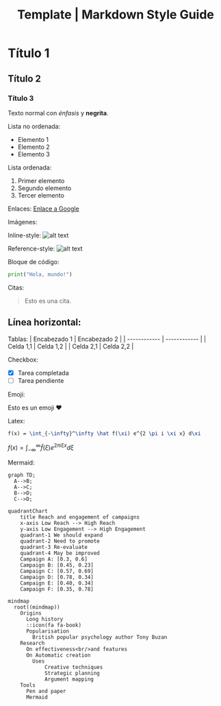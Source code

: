 ﻿---
postId: 000
filename: "000_template.md"
layout: "post"
title: "Template | Markdown Style Guide"
cover: "/assets/development/cover.png"
slug: "url-slug"
chips:
  - label: "2023-12-17"
    icon: "pi pi-calendar"
  - label: "20 min"
    icon: "pi pi-clock"
authors:
  - id: 0
    name: "nonodev96"
    image: "/assets/development/avatar.png"
categories:
  - Markdown
  - Latex
keywords:
  - Markdown
  - Latex
summary: "Aprende a estructurar documentos utilizando sintaxis sencilla de Markdown para crear títulos, listas, enlaces e imágenes. También se cubriría cómo personalizar el estilo y diseño del documento utilizando extensiones y características avanzadas de Markdown, como tablas y bloques de código."
---

# Título 1

## Título 2

### Título 3

Texto normal con _énfasis_ y **negrita**.

Lista no ordenada:

- Elemento 1
- Elemento 2
- Elemento 3

Lista ordenada:

1. Primer elemento
2. Segundo elemento
3. Tercer elemento

Enlaces:
[Enlace a Google](https://www.google.com)

Imágenes:

Inline-style:
![alt text](/favicon.ico "Logo Title Text 1")

Reference-style:
![alt text][logo]

[logo]: /favicon.ico "Logo Title Text 2"

Bloque de código:

```python
print("Hola, mundo!")

```

Citas:

> Esto es una cita.

## Línea horizontal:

Tablas:
| Encabezado 1 | Encabezado 2 |
| ------------ | ------------ |
| Celda 1,1 | Celda 1,2 |
| Celda 2,1 | Celda 2,2 |

Checkbox:

- [x] Tarea completada
- [ ] Tarea pendiente

Emoji:

Esto es un emoji :heart:

Latex:

```latex
f(x) = \int_{-\infty}^\infty \hat f(\xi) e^{2 \pi i \xi x} d\xi
```

$f(x) = \int_{-\infty}^\infty \hat f(\xi) e^{2 \pi i \xi x} d\xi$

Mermaid:

```mermaid
graph TD;
  A-->B;
  A-->C;
  B-->D;
  C-->D;
```

```mermaid
quadrantChart
    title Reach and engagement of campaigns
    x-axis Low Reach --> High Reach
    y-axis Low Engagement --> High Engagement
    quadrant-1 We should expand
    quadrant-2 Need to promote
    quadrant-3 Re-evaluate
    quadrant-4 May be improved
    Campaign A: [0.3, 0.6]
    Campaign B: [0.45, 0.23]
    Campaign C: [0.57, 0.69]
    Campaign D: [0.78, 0.34]
    Campaign E: [0.40, 0.34]
    Campaign F: [0.35, 0.78]
```

```mermaid
mindmap
  root((mindmap))
    Origins
      Long history
      ::icon(fa fa-book)
      Popularisation
        British popular psychology author Tony Buzan
    Research
      On effectiveness<br/>and features
      On Automatic creation
        Uses
            Creative techniques
            Strategic planning
            Argument mapping
    Tools
      Pen and paper
      Mermaid
```
